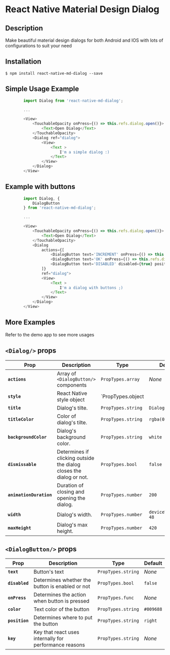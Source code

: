 # React Native Material Design Dialog

## Description
Make beautiful material design dialogs for both Android and IOS with lots of configurations to suit your need

## Installation

`$ npm install react-native-md-dialog --save`

## Simple Usage Example
```js
        import Dialog from 'react-native-md-dialog';

        ...

        <View>
            <TouchableOpacity onPress={() => this.refs.dialog.open()}>
                <Text>Open Dialog</Text>
            </TouchableOpacity>
            <Dialog ref="dialog">
                <View>
                    <Text >
                        I'm a simple dialog :)
                    </Text>
                </View>
            </Dialog>
        </View>
```

## Example with buttons
```js
        import Dialog, {
            DialogButton
        } from 'react-native-md-dialog';

        ...

        <View>
            <TouchableOpacity onPress={() => this.refs.dialog.open()}>
                <Text>Open Dialog</Text>
            </TouchableOpacity>
            <Dialog 
                actions={[
                    <DialogButton text='INCREMENT' onPress={() => this.setState({ numberOfClicks: this.state.numberOfClicks + 1})}/>,
                    <DialogButton text='OK' onPress={() => this.refs.dialog2.close()}/>,
                    <DialogButton text='DISABLED' disabled={true} position='left' />
                ]} 
                ref="dialog">
                <View>
                    <Text >
                        I'm a dialog with buttons ;)
                    </Text>
                </View>
            </Dialog>
        </View>
```

## More Examples
Refer to the demo app to see more usages

## `<Dialog/>` props

| Prop | Description | Type | Default |
|---|---|---|---|
|**`actions`**|Array of `<DialogButton/>` components |`PropTypes.array`|*None*|
|**`style`**|React Native style object |`PropTypes.object || PropTypes.array`|*None*|
|**`title`**|Dialog's tilte. |`PropTypes.string`|`Dialog`|
|**`titleColor`**|Color of dialog's tilte. |`PropTypes.string`|`rgba(0,0,0,0.8)`|
|**`backgroundColor`**|Dialog's background color. |`PropTypes.string`|`white`|
|**`dismissable`**|Determines if clicking outside the dialog closes the dialog or not. |`PropTypes.bool`|`false`|
|**`animationDuration`**|Duration of closing and opening the dialog. |`PropTypes.number`|`200`|
|**`width`**|Dialog's width. |`PropTypes.number`|`deviceWidth - 48`|
|**`maxHeight`**|Dialog's max height. |`PropTypes.number`|`420`|


## `<DialogButton/>` props

| Prop | Description | Type | Default |
|---|---|---|---|
|**`text`**|Button's text |`PropTypes.string`|*None*|
|**`disabled`**|Determines whether the button is enabled or not |`PropTypes.bool`|`false`|
|**`onPress`**|Determines the action when button is pressed |`PropTypes.func`|*None*|
|**`color`**|Text color of the button |`PropTypes.string`|`#009688`|
|**`position`**|Determines where to put the button |`PropTypes.string`|`right`|
|**`key`**|Key that react uses internally for performance reasons |`PropTypes.string`|*None*|

